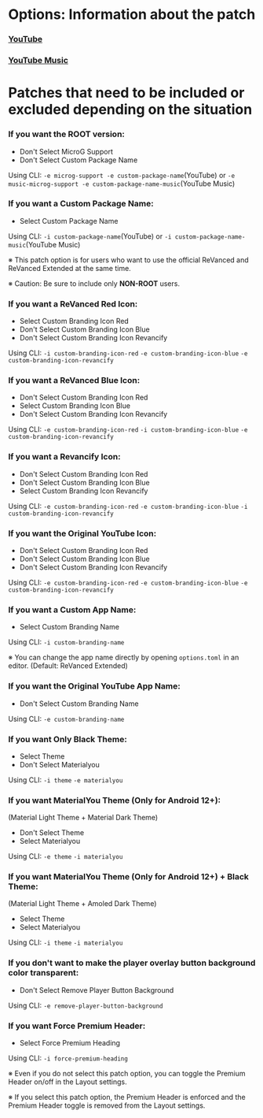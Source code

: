 Options: Information about the patch
==
### [YouTube](https://github.com/inotia00/revanced-patches/tree/revanced-extended#-comgoogleandroidyoutube)

### [YouTube Music](https://github.com/inotia00/revanced-patches/tree/revanced-extended#-comgoogleandroidappsyoutubemusic)

Patches that need to be included or excluded depending on the situation
==

### If you want the ROOT version:
- Don't Select MicroG Support
- Don't Select Custom Package Name

Using CLI: `-e microg-support -e custom-package-name`(YouTube) or `-e music-microg-support -e custom-package-name-music`(YouTube Music)

### If you want a Custom Package Name:
- Select Custom Package Name

Using CLI: `-i custom-package-name`(YouTube) or `-i custom-package-name-music`(YouTube Music)

※ This patch option is for users who want to use the official ReVanced and ReVanced Extended at the same time.

※ Caution: Be sure to include only **NON-ROOT** users.

### If you want a ReVanced Red Icon:
- Select Custom Branding Icon Red
- Don't Select Custom Branding Icon Blue
- Don't Select Custom Branding Icon Revancify

Using CLI: `-i custom-branding-icon-red` `-e custom-branding-icon-blue` `-e custom-branding-icon-revancify`

### If you want a ReVanced Blue Icon:
- Don't Select Custom Branding Icon Red
- Select Custom Branding Icon Blue
- Don't Select Custom Branding Icon Revancify

Using CLI: `-e custom-branding-icon-red` `-i custom-branding-icon-blue` `-e custom-branding-icon-revancify`

### If you want a Revancify Icon:
- Don't Select Custom Branding Icon Red
- Don't Select Custom Branding Icon Blue
- Select Custom Branding Icon Revancify

Using CLI: `-e custom-branding-icon-red` `-e custom-branding-icon-blue` `-i custom-branding-icon-revancify`

### If you want the Original YouTube Icon:
- Don't Select Custom Branding Icon Red
- Don't Select Custom Branding Icon Blue
- Don't Select Custom Branding Icon Revancify

Using CLI: `-e custom-branding-icon-red` `-e custom-branding-icon-blue` `-e custom-branding-icon-revancify`

### If you want a Custom App Name:
- Select Custom Branding Name

Using CLI: `-i custom-branding-name`

※ You can change the app name directly by opening `options.toml` in an editor. (Default: ReVanced Extended)

### If you want the Original YouTube App Name:
- Don't Select Custom Branding Name

Using CLI: `-e custom-branding-name`

### If you want Only Black Theme:
- Select Theme
- Don't Select Materialyou

Using CLI: `-i theme` `-e materialyou`

### If you want MaterialYou Theme (Only for Android 12+):
(Material Light Theme + Material Dark Theme)
- Don't Select Theme
- Select Materialyou

Using CLI: `-e theme` `-i materialyou`

### If you want MaterialYou Theme (Only for Android 12+) + Black Theme:
(Material Light Theme + Amoled Dark Theme)
- Select Theme
- Select Materialyou

Using CLI: `-i theme` `-i materialyou`

### If you don't want to make the player overlay button background color transparent:
- Don't Select Remove Player Button Background

Using CLI: `-e remove-player-button-background`

### If you want Force Premium Header:
- Select Force Premium Heading

Using CLI: `-i force-premium-heading`

※ Even if you do not select this patch option, you can toggle the Premium Header on/off in the Layout settings.

※ If you select this patch option, the Premium Header is enforced and the Premium Header toggle is removed from the Layout settings.
